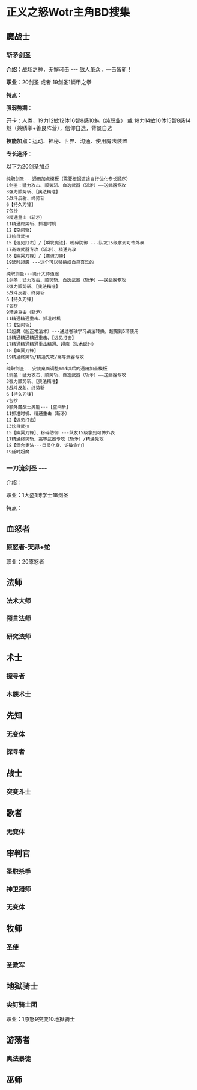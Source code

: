 # 正义之怒Wotr主角BD搜集

## 魔战士

### 斩矛剑圣

**介绍**：战场之神，无懈可击 --- 敌人虽众，一击皆斩！

**职业**：20剑圣 或者 19剑圣1鳞甲之拳

**特点**：

**强弱势期**：

**开卡**：人类，19力12敏12体16智8感10魅（纯职业） 或 18力14敏10体15智8感14魅（兼鳞拳+善良阵营），信仰自选，背景自选

**技能加点**：运动、神秘、世界、沟通、使用魔法装置

**专长选择**：

以下为20剑圣加点

```
纯职剑圣---通用加点模板（需要根据道途自行优化专长顺序）
1剑圣：猛力攻击、顺势斩、自选武器（斩矛）——送武器专攻
3强力顺势斩、【奥法精准】
5战斗反射、终势斩
6【持久刀锋】
7包抄
9精通重击（斩矛）
11精通终势斩、抓准时机
12【空间斩】
13炫目武技
15【远见打击】/【瞬发魔法】、粉碎防御 ---队友15级拿到可怖外表
17高等武器专攻（斩矛）、精通先攻
18【幽冥刀锋】/【虔诚刀锋】
19延时超魔 ---这个可以替换成自己喜欢的
.
纯职剑圣---诡计大师道途
1剑圣：猛力攻击、顺势斩、自选武器（斩矛）——送武器专攻
3强力顺势斩、【奥法精准】
5战斗反射、终势斩
6【持久刀锋】
7包抄
9精通重击（斩矛）
11精通精通重击、抓准时机
12【空间斩】
13超魔（超正常法术）---通过卷轴学习战法转换，超魔到5环使用
15精通精通精通重击、【远见打击】
17精通精通精通重击精通、超魔（法术延时）
18【幽冥刀锋】
19精通终势斩/精通先攻/高等武器专攻
.
纯职剑圣---安装桌面调整mod以后的通用加点模板
1剑圣：猛力攻击、顺势斩、自选武器（斩矛）——送武器专攻
3强力顺势斩、【奥法精准】
5战斗反射、终势斩
6【持久刀锋】
7包抄
9额外魔战士奥能---【空间斩】
11抓准时机、精通重击（斩矛）
12【远见打击】
13炫目武技
15【幽冥刀锋】、粉碎防御 ---队友15级拿到可怖外表
17精通终势斩、高等武器专攻（斩矛）/精通先攻
18【混合奥法---巨灵化身、识破命门】
19延时超魔
```



### 一刀流剑圣 --- 

介绍：

职业：1大盗1博学士18剑圣

特点：

## 血怒者

### 原怒者-天界+蛇

职业：20原怒者

## 法师

### 法术大师

### 预言法师

### 研究法师

## 术士

### 探寻者

### 木族术士

## 先知

### 无变体

### 探寻者

## 战士

### 突变斗士

## 歌者

### 无变体

## 审判官

### 圣职杀手

### 神卫猎师

### 无变体

## 牧师

### 圣使

### 圣教军

## 地狱骑士

### 尖钉骑士团

职业：1原怒9突变10地狱骑士

## 游荡者

### 奥法暴徒

## 巫师



